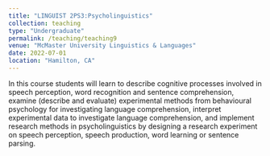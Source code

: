 ```yaml
---
title: "LINGUIST 2PS3:Psycholinguistics"
collection: teaching
type: "Undergraduate"
permalink: /teaching/teaching9
venue: "McMaster University Linguistics & Languages"
date: 2022-07-01
location: "Hamilton, CA"
---
```

In this course students will learn to describe cognitive processes involved in speech perception, word recognition and sentence
comprehension, examine (describe and evaluate) experimental methods from behavioural psychology for investigating
language comprehension, interpret experimental data to investigate language comprehension, and implement research methods in psycholinguistics by designing a research experiment on speech perception, speech production, word learning or sentence parsing.
